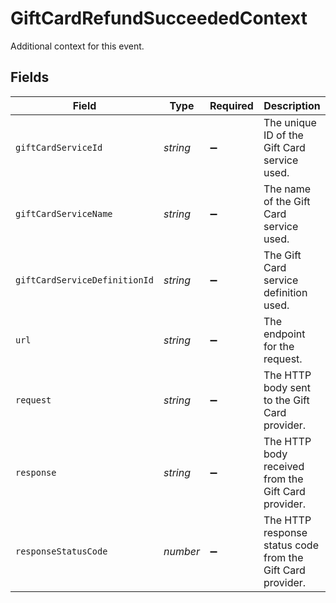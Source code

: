 # GiftCardRefundSucceededContext

Additional context for this event.


## Fields

| Field                                                      | Type                                                       | Required                                                   | Description                                                |
| ---------------------------------------------------------- | ---------------------------------------------------------- | ---------------------------------------------------------- | ---------------------------------------------------------- |
| `giftCardServiceId`                                        | *string*                                                   | :heavy_minus_sign:                                         | The unique ID of the Gift Card service used.               |
| `giftCardServiceName`                                      | *string*                                                   | :heavy_minus_sign:                                         | The name of the Gift Card service used.                    |
| `giftCardServiceDefinitionId`                              | *string*                                                   | :heavy_minus_sign:                                         | The Gift Card service definition used.                     |
| `url`                                                      | *string*                                                   | :heavy_minus_sign:                                         | The endpoint for the request.                              |
| `request`                                                  | *string*                                                   | :heavy_minus_sign:                                         | The HTTP body sent to the Gift Card provider.              |
| `response`                                                 | *string*                                                   | :heavy_minus_sign:                                         | The HTTP body received from the Gift Card provider.        |
| `responseStatusCode`                                       | *number*                                                   | :heavy_minus_sign:                                         | The HTTP response status code from the Gift Card provider. |